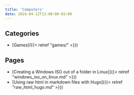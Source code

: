 ```yaml
---
title: 'Computers'
date: 2024-04-12T12:00:00-03:00
---
```


## Categories

- [Games]({{< relref "games/" >}})

## Pages

- [Creating a Windows ISO out of a folder in Linux]({{< relref "windows_iso_on_linux.md" >}})
- [Using raw html in markdown files with Hugo]({{< relref "raw_html_hugo.md" >}})
